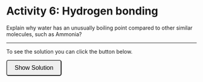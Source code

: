 # Activity 6: Hydrogen bonding

<link rel="stylesheet" type="text/css" href="../customstyle.css">

Explain why water has an unusually boiling point compared to other similar molecules, such as Ammonia?

---------------------

To see the solution you can click the button below.

<button onclick="document.getElementById('solution').style.display='block'" style="border-radius: 5px; text-align: center; padding: 10px 20px; font-size: 16px;">
Show Solution
</button>

<div id="solution" style="display:none;">

Water molecules form hydrogen bonds, which are much stronger than dispersion forces (Ammonia just has dispersion forces). A hydrogen bond is about $12 k_{B}T$ whereas a dispersion force might be $\sim 2 k_{B}T$. Hydrogen bonds occur when a hydrogen atom bonded to a highly electronegative atom (like oxygen in water) is attracted to another electronegative atom in a different molecule.  Inorder for a liquid to boil it needs to overcome the hydrogen bonds holding it together as a liquid. For a given temperature the probability of breaking a bond is determined by the Boltzmann probability $P(x) \propto \exp\left(\frac{-U}{k_{B}T}\right)$. This is going to be a much smaller probability for H-bonds than dispersion forces. As a result you'll need a much higher temperature to get water to boil than Ammonia.

</div>

